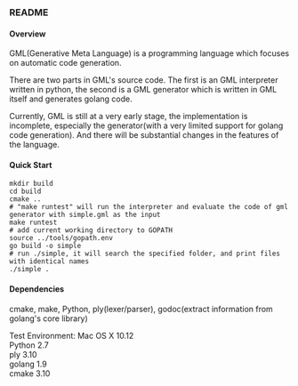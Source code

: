 ### README

#### Overview
GML(Generative Meta Language) is a programming language which focuses on automatic code generation.

There are two parts in GML's source code. The first is an GML interpreter written in python, the second is a GML generator which is written in GML itself and generates golang code.

Currently, GML is still at a very early stage, the implementation is incomplete, especially the generator(with a very limited support for golang code generation). And there will be substantial changes in the features of the language.

#### Quick Start
```
mkdir build
cd build
cmake ..
# "make runtest" will run the interpreter and evaluate the code of gml generator with simple.gml as the input
make runtest
# add current working directory to GOPATH
source ../tools/gopath.env
go build -o simple
# run ./simple, it will search the specified folder, and print files with identical names
./simple .
```

#### Dependencies
cmake, make, Python, ply(lexer/parser), godoc(extract information from golang's core library)

Test Environment:
Mac OS X 10.12<br>
Python 2.7<br>
ply 3.10<br>
golang 1.9<br>
cmake 3.10<br>
